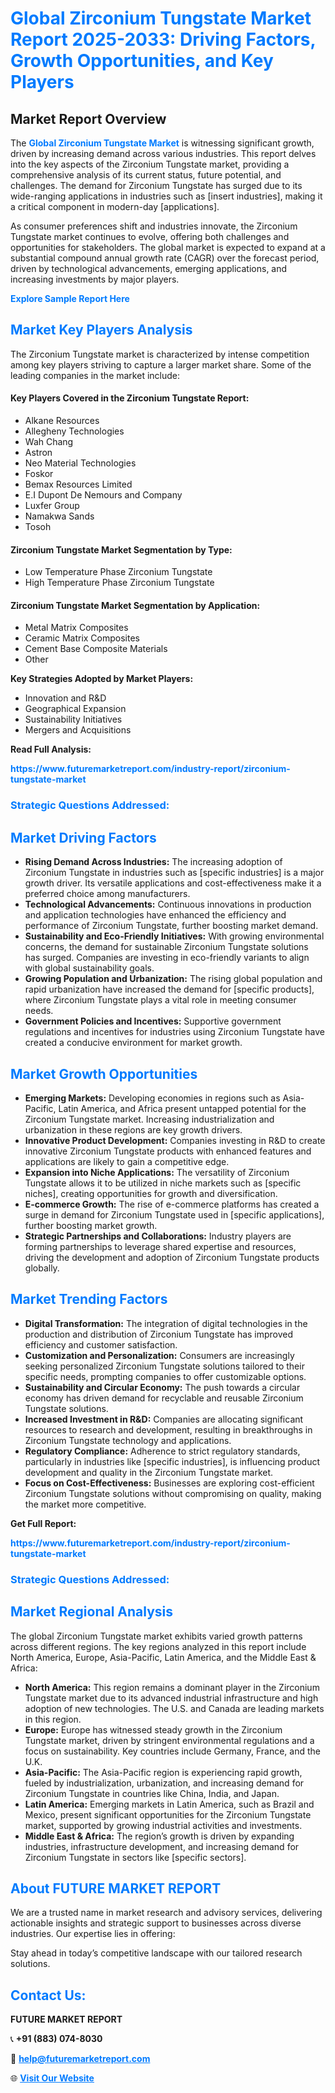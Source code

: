 <h1 style="color: #007BFF;">Global Zirconium Tungstate Market Report 2025-2033: Driving Factors, Growth Opportunities, and Key Players</h1>

<section id="overview">
<h2>Market Report Overview</h2>
<p>The <a href="https://www.futuremarketreport.com/industry-report/zirconium-tungstate-market" style="color: #007BFF; text-decoration: none;"><strong>Global Zirconium Tungstate Market</strong></a> is witnessing significant growth, driven by increasing demand across various industries. This report delves into the key aspects of the Zirconium Tungstate market, providing a comprehensive analysis of its current status, future potential, and challenges. The demand for Zirconium Tungstate has surged due to its wide-ranging applications in industries such as [insert industries], making it a critical component in modern-day [applications].</p>
<p>As consumer preferences shift and industries innovate, the Zirconium Tungstate market continues to evolve, offering both challenges and opportunities for stakeholders. The global market is expected to expand at a substantial compound annual growth rate (CAGR) over the forecast period, driven by technological advancements, emerging applications, and increasing investments by major players.</p>
</section>

<section id="overview">
<p><a href="https://www.futuremarketreport.com/request-sample/reportId=29586" style="color: #007BFF; text-decoration: none;"><strong>Explore Sample Report Here</strong></a></p>
</section>

<section id="key-players">
<h2 style="color: #007BFF;">Market Key Players Analysis</h2>
<p>The Zirconium Tungstate market is characterized by intense competition among key players striving to capture a larger market share. Some of the leading companies in the market include:</p>
<h4>Key Players Covered in the Zirconium Tungstate Report:</h4>
<ul><li>Alkane Resources</li><li>Allegheny Technologies</li><li>Wah Chang</li><li>Astron</li><li>Neo Material Technologies</li><li>Foskor</li><li>Bemax Resources Limited</li><li>E.I Dupont De Nemours and Company</li><li>Luxfer Group</li><li>Namakwa Sands</li><li>Tosoh</li></ul>
<h4>Zirconium Tungstate Market Segmentation by Type:</h4>
<ul><li>Low Temperature Phase Zirconium Tungstate</li><li>High Temperature Phase Zirconium Tungstate</li></ul>

<h4>Zirconium Tungstate Market Segmentation by Application:</h4>
<ul><li>Metal Matrix Composites</li><li>Ceramic Matrix Composites</li><li>Cement Base Composite Materials</li><li>Other</li></ul>
<p><strong>Key Strategies Adopted by Market Players:</strong></p>
<ul>
<li>Innovation and R&D</li>
<li>Geographical Expansion</li>
<li>Sustainability Initiatives</li>
<li>Mergers and Acquisitions</li>
</ul>
</section>

<section>
<p><strong>Read Full Analysis: </strong></p><a href="https://www.futuremarketreport.com/industry-report/zirconium-tungstate-market" style="color: #007BFF; text-decoration: none;"><strong>https://www.futuremarketreport.com/industry-report/zirconium-tungstate-market</strong></a>
<h3 style="color: #007BFF;">Strategic Questions Addressed:</h3>
</section>

<section id="driving-factors">
<h2 style="color: #007BFF;">Market Driving Factors</h2>
<ul>
<li><strong>Rising Demand Across Industries:</strong> The increasing adoption of Zirconium Tungstate in industries such as [specific industries] is a major growth driver. Its versatile applications and cost-effectiveness make it a preferred choice among manufacturers.</li>
<li><strong>Technological Advancements:</strong> Continuous innovations in production and application technologies have enhanced the efficiency and performance of Zirconium Tungstate, further boosting market demand.</li>
<li><strong>Sustainability and Eco-Friendly Initiatives:</strong> With growing environmental concerns, the demand for sustainable Zirconium Tungstate solutions has surged. Companies are investing in eco-friendly variants to align with global sustainability goals.</li>
<li><strong>Growing Population and Urbanization:</strong> The rising global population and rapid urbanization have increased the demand for [specific products], where Zirconium Tungstate plays a vital role in meeting consumer needs.</li>
<li><strong>Government Policies and Incentives:</strong> Supportive government regulations and incentives for industries using Zirconium Tungstate have created a conducive environment for market growth.</li>
</ul>
</section>

<section id="growth-opportunities">
<h2 style="color: #007BFF;">Market Growth Opportunities</h2>
<ul>
<li><strong>Emerging Markets:</strong> Developing economies in regions such as Asia-Pacific, Latin America, and Africa present untapped potential for the Zirconium Tungstate market. Increasing industrialization and urbanization in these regions are key growth drivers.</li>
<li><strong>Innovative Product Development:</strong> Companies investing in R&D to create innovative Zirconium Tungstate products with enhanced features and applications are likely to gain a competitive edge.</li>
<li><strong>Expansion into Niche Applications:</strong> The versatility of Zirconium Tungstate allows it to be utilized in niche markets such as [specific niches], creating opportunities for growth and diversification.</li>
<li><strong>E-commerce Growth:</strong> The rise of e-commerce platforms has created a surge in demand for Zirconium Tungstate used in [specific applications], further boosting market growth.</li>
<li><strong>Strategic Partnerships and Collaborations:</strong> Industry players are forming partnerships to leverage shared expertise and resources, driving the development and adoption of Zirconium Tungstate products globally.</li>
</ul>
</section>

<section id="trending-factors">
<h2 style="color: #007BFF;">Market Trending Factors</h2>
<ul>
<li><strong>Digital Transformation:</strong> The integration of digital technologies in the production and distribution of Zirconium Tungstate has improved efficiency and customer satisfaction.</li>
<li><strong>Customization and Personalization:</strong> Consumers are increasingly seeking personalized Zirconium Tungstate solutions tailored to their specific needs, prompting companies to offer customizable options.</li>
<li><strong>Sustainability and Circular Economy:</strong> The push towards a circular economy has driven demand for recyclable and reusable Zirconium Tungstate solutions.</li>
<li><strong>Increased Investment in R&D:</strong> Companies are allocating significant resources to research and development, resulting in breakthroughs in Zirconium Tungstate technology and applications.</li>
<li><strong>Regulatory Compliance:</strong> Adherence to strict regulatory standards, particularly in industries like [specific industries], is influencing product development and quality in the Zirconium Tungstate market.</li>
<li><strong>Focus on Cost-Effectiveness:</strong> Businesses are exploring cost-efficient Zirconium Tungstate solutions without compromising on quality, making the market more competitive.</li>
</ul>
</section>

<section>
<p><strong>Get Full Report: </strong></p><a href="https://www.futuremarketreport.com/industry-report/zirconium-tungstate-market" style="color: #007BFF; text-decoration: none;"><strong>https://www.futuremarketreport.com/industry-report/zirconium-tungstate-market</strong></a>
<h3 style="color: #007BFF;">Strategic Questions Addressed:</h3>
</section>


<section id="regional-analysis">
<h2 style="color: #007BFF;">Market Regional Analysis</h2>
<p>The global Zirconium Tungstate market exhibits varied growth patterns across different regions. The key regions analyzed in this report include North America, Europe, Asia-Pacific, Latin America, and the Middle East & Africa:</p>
<ul>
<li><strong>North America:</strong> This region remains a dominant player in the Zirconium Tungstate market due to its advanced industrial infrastructure and high adoption of new technologies. The U.S. and Canada are leading markets in this region.</li>
<li><strong>Europe:</strong> Europe has witnessed steady growth in the Zirconium Tungstate market, driven by stringent environmental regulations and a focus on sustainability. Key countries include Germany, France, and the U.K.</li>
<li><strong>Asia-Pacific:</strong> The Asia-Pacific region is experiencing rapid growth, fueled by industrialization, urbanization, and increasing demand for Zirconium Tungstate in countries like China, India, and Japan.</li>
<li><strong>Latin America:</strong> Emerging markets in Latin America, such as Brazil and Mexico, present significant opportunities for the Zirconium Tungstate market, supported by growing industrial activities and investments.</li>
<li><strong>Middle East & Africa:</strong> The region’s growth is driven by expanding industries, infrastructure development, and increasing demand for Zirconium Tungstate in sectors like [specific sectors].</li>
</ul>
</section>

<footer>
<h2 style="color: #007BFF;">About FUTURE MARKET REPORT</h2>
<p>We are a trusted name in market research and advisory services, delivering actionable insights and strategic support to businesses across diverse industries. Our expertise lies in offering:</p>

<p>Stay ahead in today’s competitive landscape with our tailored research solutions.</p>

<h2 style="color: #007BFF;">Contact Us:</h2>
<p><strong>FUTURE MARKET REPORT</strong></p>
<p>📞 <strong>+91 (883) 074-8030</strong></p>
<p>📧 <strong><a href="mailto:help@futuremarketreport.com" style="color: #007BFF;">help@futuremarketreport.com</a></strong></p>
<p>🌐 <strong><a href="https://www.futuremarketreport.com/" style="color: #007BFF;">Visit Our Website</a></strong></p>
</footer>